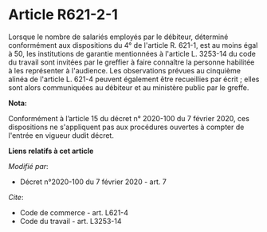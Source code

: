 # Article R621-2-1

Lorsque le nombre de salariés employés par le débiteur, déterminé conformément aux dispositions du 4° de l'article R. 621-1,
est au moins égal à 50, les institutions de garantie mentionnées à l'article L. 3253-14 du code du travail sont invitées par
le greffier à faire connaître la personne habilitée à les représenter à l'audience. Les observations prévues au cinquième
alinéa de l'article L. 621-4 peuvent également être recueillies par écrit ; elles sont alors communiquées au débiteur et au
ministère public par le greffe.

**Nota:**

Conformément à l’article 15 du décret n° 2020-100 du 7 février 2020, ces dispositions ne s'appliquent pas aux procédures
ouvertes à compter de l'entrée en vigueur dudit décret.

**Liens relatifs à cet article**

_Modifié par_:

  - Décret n°2020-100 du 7 février 2020 - art. 7

_Cite_:

  - Code de commerce - art. L621-4
  - Code du travail - art. L3253-14
